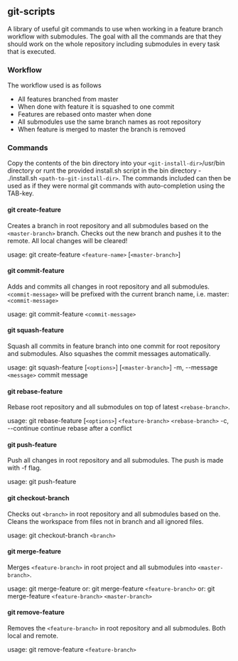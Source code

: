 ## git-scripts ##
A library of useful git commands to use when working in a feature branch workflow with submodules.
The goal with all the commands are that they should work on the whole repository including submodules in every task that is executed.

### Workflow ###
The workflow used is as follows
- All features branched from master
- When done with feature it is squashed to one commit
- Features are rebased onto master when done
- All submodules use the same branch names as root repository
- When feature is merged to master the branch is removed

### Commands ###
Copy the contents of the bin directory into your `<git-install-dir>`/usr/bin directory or runt the provided install.sh script in the bin directory - ./install.sh `<path-to-git-install-dir>`.
The commands included can then be used as if they were normal git commands with auto-completion using the TAB-key.

#### git create-feature ####
Creates a branch in root repository and all submodules based on the `<master-branch>` branch. Checks out the new branch and pushes it to the remote. All local changes will be cleared!

usage: git create-feature `<feature-name>` [`<master-branch>`]

#### git commit-feature ####
Adds and commits all changes in root repository and all submodules. `<commit-message>` will be prefixed with the current branch name, i.e. master: `<commit-message>`

usage: git commit-feature `<commit-message>`

#### git squash-feature ####
Squash all commits in feature branch into one commit for root repository and submodules. Also squashes the commit messages automatically.

usage: git squash-feature [`<options>`] [`<master-branch>`]
    -m, --message `<message>`        commit message

#### git rebase-feature ####
Rebase root repository and all submodules on top of latest `<rebase-branch>`.

usage: git rebase-feature [`<options>`] `<feature-branch>` `<rebase-branch>`
    -c, --continue        continue rebase after a conflict

#### git push-feature ####
Push all changes in root repository and all submodules. The push is made with -f flag.

usage: git push-feature

#### git checkout-branch ####
Checks out `<branch>` in root repository and all submodules based on the. Cleans the workspace from files not in branch and all ignored files.

usage: git checkout-branch `<branch>`

#### git merge-feature ####
Merges `<feature-branch>` in root project and all submodules into `<master-branch>`.

usage: git merge-feature
 or: git merge-feature `<feature-branch>`
 or: git merge-feature `<feature-branch>` `<master-branch>`

#### git remove-feature ####
Removes the `<feature-branch>` in root repository and all submodules. Both local and remote.

usage: git remove-feature `<feature-branch>`

